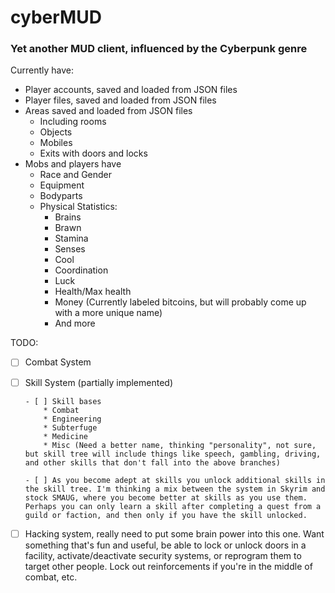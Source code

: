 # cyberMUD
### Yet another MUD client, influenced by the Cyberpunk genre

Currently have:
  * Player accounts, saved and loaded from JSON files
  * Player files, saved and loaded from JSON files
  * Areas saved and loaded from JSON files
      * Including rooms
      * Objects
      * Mobiles
      * Exits with doors and locks
  * Mobs and players have
      * Race and Gender
      * Equipment
      * Bodyparts
      * Physical Statistics:
          * Brains
          * Brawn
          * Stamina
          * Senses
          * Cool
          * Coordination
          * Luck
          * Health/Max health
          * Money (Currently labeled bitcoins, but will probably come up with a more unique name)
          * And more

TODO:
- [ ] Combat System
- [ ] Skill System (partially implemented)

      - [ ] Skill bases
          * Combat
          * Engineering
          * Subterfuge
          * Medicine
          * Misc (Need a better name, thinking "personality", not sure, but skill tree will include things like speech, gambling, driving, and other skills that don't fall into the above branches)
          
      - [ ] As you become adept at skills you unlock additional skills in the skill tree. I'm thinking a mix between the system in Skyrim and stock SMAUG, where you become better at skills as you use them. Perhaps you can only learn a skill after completing a quest from a guild or faction, and then only if you have the skill unlocked.
      
- [ ] Hacking system, really need to put some brain power into this one. Want something that's fun and useful, be able to lock or unlock doors in a facility, activate/deactivate security systems, or reprogram them to target other people. Lock out reinforcements if you're in the middle of combat, etc.
